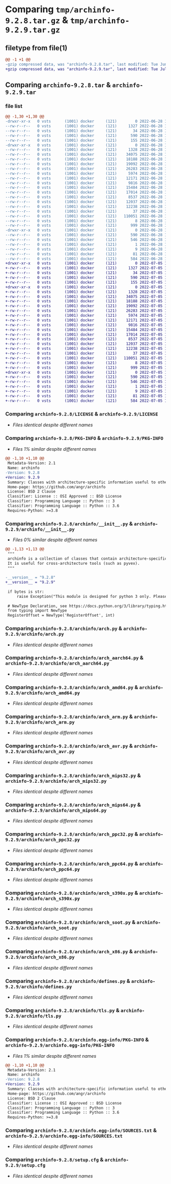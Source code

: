# Comparing `tmp/archinfo-9.2.8.tar.gz` & `tmp/archinfo-9.2.9.tar.gz`

## filetype from file(1)

```diff
@@ -1 +1 @@
-gzip compressed data, was "archinfo-9.2.8.tar", last modified: Tue Jun 28 17:02:03 2022, max compression
+gzip compressed data, was "archinfo-9.2.9.tar", last modified: Tue Jul  5 17:02:00 2022, max compression
```

## Comparing `archinfo-9.2.8.tar` & `archinfo-9.2.9.tar`

### file list

```diff
@@ -1,30 +1,30 @@
-drwxr-xr-x   0 vsts      (1001) docker     (121)        0 2022-06-28 17:02:03.189423 archinfo-9.2.8/
--rw-r--r--   0 vsts      (1001) docker     (121)     1327 2022-06-28 17:01:14.000000 archinfo-9.2.8/LICENSE
--rw-r--r--   0 vsts      (1001) docker     (121)       34 2022-06-28 17:01:14.000000 archinfo-9.2.8/MANIFEST.in
--rw-r--r--   0 vsts      (1001) docker     (121)      590 2022-06-28 17:02:03.189423 archinfo-9.2.8/PKG-INFO
--rw-r--r--   0 vsts      (1001) docker     (121)      155 2022-06-28 17:01:14.000000 archinfo-9.2.8/README.md
-drwxr-xr-x   0 vsts      (1001) docker     (121)        0 2022-06-28 17:02:03.189423 archinfo-9.2.8/archinfo/
--rw-r--r--   0 vsts      (1001) docker     (121)     1328 2022-06-28 17:01:35.000000 archinfo-9.2.8/archinfo/__init__.py
--rw-r--r--   0 vsts      (1001) docker     (121)    34075 2022-06-28 17:01:14.000000 archinfo-9.2.8/archinfo/arch.py
--rw-r--r--   0 vsts      (1001) docker     (121)    18188 2022-06-28 17:01:14.000000 archinfo-9.2.8/archinfo/arch_aarch64.py
--rw-r--r--   0 vsts      (1001) docker     (121)    19092 2022-06-28 17:01:14.000000 archinfo-9.2.8/archinfo/arch_amd64.py
--rw-r--r--   0 vsts      (1001) docker     (121)    26283 2022-06-28 17:01:14.000000 archinfo-9.2.8/archinfo/arch_arm.py
--rw-r--r--   0 vsts      (1001) docker     (121)     5974 2022-06-28 17:01:14.000000 archinfo-9.2.8/archinfo/arch_avr.py
--rw-r--r--   0 vsts      (1001) docker     (121)    12171 2022-06-28 17:01:14.000000 archinfo-9.2.8/archinfo/arch_mips32.py
--rw-r--r--   0 vsts      (1001) docker     (121)     9816 2022-06-28 17:01:14.000000 archinfo-9.2.8/archinfo/arch_mips64.py
--rw-r--r--   0 vsts      (1001) docker     (121)    15484 2022-06-28 17:01:14.000000 archinfo-9.2.8/archinfo/arch_ppc32.py
--rw-r--r--   0 vsts      (1001) docker     (121)    17014 2022-06-28 17:01:14.000000 archinfo-9.2.8/archinfo/arch_ppc64.py
--rw-r--r--   0 vsts      (1001) docker     (121)     8537 2022-06-28 17:01:14.000000 archinfo-9.2.8/archinfo/arch_s390x.py
--rw-r--r--   0 vsts      (1001) docker     (121)    12037 2022-06-28 17:01:14.000000 archinfo-9.2.8/archinfo/arch_soot.py
--rw-r--r--   0 vsts      (1001) docker     (121)    12238 2022-06-28 17:01:14.000000 archinfo-9.2.8/archinfo/arch_x86.py
--rw-r--r--   0 vsts      (1001) docker     (121)       37 2022-06-28 17:01:14.000000 archinfo-9.2.8/archinfo/archerror.py
--rw-r--r--   0 vsts      (1001) docker     (121)   110051 2022-06-28 17:01:14.000000 archinfo-9.2.8/archinfo/defines.py
--rw-r--r--   0 vsts      (1001) docker     (121)        8 2022-06-28 17:01:14.000000 archinfo-9.2.8/archinfo/py.typed
--rw-r--r--   0 vsts      (1001) docker     (121)      999 2022-06-28 17:01:14.000000 archinfo-9.2.8/archinfo/tls.py
-drwxr-xr-x   0 vsts      (1001) docker     (121)        0 2022-06-28 17:02:03.189423 archinfo-9.2.8/archinfo.egg-info/
--rw-r--r--   0 vsts      (1001) docker     (121)      590 2022-06-28 17:02:02.000000 archinfo-9.2.8/archinfo.egg-info/PKG-INFO
--rw-r--r--   0 vsts      (1001) docker     (121)      546 2022-06-28 17:02:03.000000 archinfo-9.2.8/archinfo.egg-info/SOURCES.txt
--rw-r--r--   0 vsts      (1001) docker     (121)        1 2022-06-28 17:02:02.000000 archinfo-9.2.8/archinfo.egg-info/dependency_links.txt
--rw-r--r--   0 vsts      (1001) docker     (121)        9 2022-06-28 17:02:03.000000 archinfo-9.2.8/archinfo.egg-info/top_level.txt
--rw-r--r--   0 vsts      (1001) docker     (121)       81 2022-06-28 17:01:35.000000 archinfo-9.2.8/pyproject.toml
--rw-r--r--   0 vsts      (1001) docker     (121)      584 2022-06-28 17:02:03.189423 archinfo-9.2.8/setup.cfg
+drwxr-xr-x   0 vsts      (1001) docker     (121)        0 2022-07-05 17:02:00.333090 archinfo-9.2.9/
+-rw-r--r--   0 vsts      (1001) docker     (121)     1327 2022-07-05 17:01:12.000000 archinfo-9.2.9/LICENSE
+-rw-r--r--   0 vsts      (1001) docker     (121)       34 2022-07-05 17:01:12.000000 archinfo-9.2.9/MANIFEST.in
+-rw-r--r--   0 vsts      (1001) docker     (121)      590 2022-07-05 17:02:00.333090 archinfo-9.2.9/PKG-INFO
+-rw-r--r--   0 vsts      (1001) docker     (121)      155 2022-07-05 17:01:12.000000 archinfo-9.2.9/README.md
+drwxr-xr-x   0 vsts      (1001) docker     (121)        0 2022-07-05 17:02:00.333090 archinfo-9.2.9/archinfo/
+-rw-r--r--   0 vsts      (1001) docker     (121)     1328 2022-07-05 17:01:34.000000 archinfo-9.2.9/archinfo/__init__.py
+-rw-r--r--   0 vsts      (1001) docker     (121)    34075 2022-07-05 17:01:12.000000 archinfo-9.2.9/archinfo/arch.py
+-rw-r--r--   0 vsts      (1001) docker     (121)    18188 2022-07-05 17:01:12.000000 archinfo-9.2.9/archinfo/arch_aarch64.py
+-rw-r--r--   0 vsts      (1001) docker     (121)    19092 2022-07-05 17:01:12.000000 archinfo-9.2.9/archinfo/arch_amd64.py
+-rw-r--r--   0 vsts      (1001) docker     (121)    26283 2022-07-05 17:01:12.000000 archinfo-9.2.9/archinfo/arch_arm.py
+-rw-r--r--   0 vsts      (1001) docker     (121)     5974 2022-07-05 17:01:12.000000 archinfo-9.2.9/archinfo/arch_avr.py
+-rw-r--r--   0 vsts      (1001) docker     (121)    12171 2022-07-05 17:01:12.000000 archinfo-9.2.9/archinfo/arch_mips32.py
+-rw-r--r--   0 vsts      (1001) docker     (121)     9816 2022-07-05 17:01:12.000000 archinfo-9.2.9/archinfo/arch_mips64.py
+-rw-r--r--   0 vsts      (1001) docker     (121)    15484 2022-07-05 17:01:12.000000 archinfo-9.2.9/archinfo/arch_ppc32.py
+-rw-r--r--   0 vsts      (1001) docker     (121)    17014 2022-07-05 17:01:12.000000 archinfo-9.2.9/archinfo/arch_ppc64.py
+-rw-r--r--   0 vsts      (1001) docker     (121)     8537 2022-07-05 17:01:12.000000 archinfo-9.2.9/archinfo/arch_s390x.py
+-rw-r--r--   0 vsts      (1001) docker     (121)    12037 2022-07-05 17:01:12.000000 archinfo-9.2.9/archinfo/arch_soot.py
+-rw-r--r--   0 vsts      (1001) docker     (121)    12238 2022-07-05 17:01:12.000000 archinfo-9.2.9/archinfo/arch_x86.py
+-rw-r--r--   0 vsts      (1001) docker     (121)       37 2022-07-05 17:01:12.000000 archinfo-9.2.9/archinfo/archerror.py
+-rw-r--r--   0 vsts      (1001) docker     (121)   110051 2022-07-05 17:01:12.000000 archinfo-9.2.9/archinfo/defines.py
+-rw-r--r--   0 vsts      (1001) docker     (121)        8 2022-07-05 17:01:12.000000 archinfo-9.2.9/archinfo/py.typed
+-rw-r--r--   0 vsts      (1001) docker     (121)      999 2022-07-05 17:01:12.000000 archinfo-9.2.9/archinfo/tls.py
+drwxr-xr-x   0 vsts      (1001) docker     (121)        0 2022-07-05 17:02:00.333090 archinfo-9.2.9/archinfo.egg-info/
+-rw-r--r--   0 vsts      (1001) docker     (121)      590 2022-07-05 17:02:00.000000 archinfo-9.2.9/archinfo.egg-info/PKG-INFO
+-rw-r--r--   0 vsts      (1001) docker     (121)      546 2022-07-05 17:02:00.000000 archinfo-9.2.9/archinfo.egg-info/SOURCES.txt
+-rw-r--r--   0 vsts      (1001) docker     (121)        1 2022-07-05 17:02:00.000000 archinfo-9.2.9/archinfo.egg-info/dependency_links.txt
+-rw-r--r--   0 vsts      (1001) docker     (121)        9 2022-07-05 17:02:00.000000 archinfo-9.2.9/archinfo.egg-info/top_level.txt
+-rw-r--r--   0 vsts      (1001) docker     (121)       81 2022-07-05 17:01:34.000000 archinfo-9.2.9/pyproject.toml
+-rw-r--r--   0 vsts      (1001) docker     (121)      584 2022-07-05 17:02:00.333090 archinfo-9.2.9/setup.cfg
```

### Comparing `archinfo-9.2.8/LICENSE` & `archinfo-9.2.9/LICENSE`

 * *Files identical despite different names*

### Comparing `archinfo-9.2.8/PKG-INFO` & `archinfo-9.2.9/PKG-INFO`

 * *Files 1% similar despite different names*

```diff
@@ -1,10 +1,10 @@
 Metadata-Version: 2.1
 Name: archinfo
-Version: 9.2.8
+Version: 9.2.9
 Summary: Classes with architecture-specific information useful to other projects.
 Home-page: https://github.com/angr/archinfo
 License: BSD 2 Clause
 Classifier: License :: OSI Approved :: BSD License
 Classifier: Programming Language :: Python :: 3
 Classifier: Programming Language :: Python :: 3.6
 Requires-Python: >=3.8
```

### Comparing `archinfo-9.2.8/archinfo/__init__.py` & `archinfo-9.2.9/archinfo/__init__.py`

 * *Files 0% similar despite different names*

```diff
@@ -1,13 +1,13 @@
 """
 archinfo is a collection of classes that contain architecture-specific information.
 It is useful for cross-architecture tools (such as pyvex).
 """
 
-__version__ = "9.2.8"
+__version__ = "9.2.9"
 
 if bytes is str:
     raise Exception("This module is designed for python 3 only. Please install an older version to use python 2.")
 
 # NewType Declaration, see https://docs.python.org/3/library/typing.html#newtype
 from typing import NewType
 RegisterOffset = NewType('RegisterOffset', int)
```

### Comparing `archinfo-9.2.8/archinfo/arch.py` & `archinfo-9.2.9/archinfo/arch.py`

 * *Files identical despite different names*

### Comparing `archinfo-9.2.8/archinfo/arch_aarch64.py` & `archinfo-9.2.9/archinfo/arch_aarch64.py`

 * *Files identical despite different names*

### Comparing `archinfo-9.2.8/archinfo/arch_amd64.py` & `archinfo-9.2.9/archinfo/arch_amd64.py`

 * *Files identical despite different names*

### Comparing `archinfo-9.2.8/archinfo/arch_arm.py` & `archinfo-9.2.9/archinfo/arch_arm.py`

 * *Files identical despite different names*

### Comparing `archinfo-9.2.8/archinfo/arch_avr.py` & `archinfo-9.2.9/archinfo/arch_avr.py`

 * *Files identical despite different names*

### Comparing `archinfo-9.2.8/archinfo/arch_mips32.py` & `archinfo-9.2.9/archinfo/arch_mips32.py`

 * *Files identical despite different names*

### Comparing `archinfo-9.2.8/archinfo/arch_mips64.py` & `archinfo-9.2.9/archinfo/arch_mips64.py`

 * *Files identical despite different names*

### Comparing `archinfo-9.2.8/archinfo/arch_ppc32.py` & `archinfo-9.2.9/archinfo/arch_ppc32.py`

 * *Files identical despite different names*

### Comparing `archinfo-9.2.8/archinfo/arch_ppc64.py` & `archinfo-9.2.9/archinfo/arch_ppc64.py`

 * *Files identical despite different names*

### Comparing `archinfo-9.2.8/archinfo/arch_s390x.py` & `archinfo-9.2.9/archinfo/arch_s390x.py`

 * *Files identical despite different names*

### Comparing `archinfo-9.2.8/archinfo/arch_soot.py` & `archinfo-9.2.9/archinfo/arch_soot.py`

 * *Files identical despite different names*

### Comparing `archinfo-9.2.8/archinfo/arch_x86.py` & `archinfo-9.2.9/archinfo/arch_x86.py`

 * *Files identical despite different names*

### Comparing `archinfo-9.2.8/archinfo/defines.py` & `archinfo-9.2.9/archinfo/defines.py`

 * *Files identical despite different names*

### Comparing `archinfo-9.2.8/archinfo/tls.py` & `archinfo-9.2.9/archinfo/tls.py`

 * *Files identical despite different names*

### Comparing `archinfo-9.2.8/archinfo.egg-info/PKG-INFO` & `archinfo-9.2.9/archinfo.egg-info/PKG-INFO`

 * *Files 1% similar despite different names*

```diff
@@ -1,10 +1,10 @@
 Metadata-Version: 2.1
 Name: archinfo
-Version: 9.2.8
+Version: 9.2.9
 Summary: Classes with architecture-specific information useful to other projects.
 Home-page: https://github.com/angr/archinfo
 License: BSD 2 Clause
 Classifier: License :: OSI Approved :: BSD License
 Classifier: Programming Language :: Python :: 3
 Classifier: Programming Language :: Python :: 3.6
 Requires-Python: >=3.8
```

### Comparing `archinfo-9.2.8/archinfo.egg-info/SOURCES.txt` & `archinfo-9.2.9/archinfo.egg-info/SOURCES.txt`

 * *Files identical despite different names*

### Comparing `archinfo-9.2.8/setup.cfg` & `archinfo-9.2.9/setup.cfg`

 * *Files identical despite different names*

